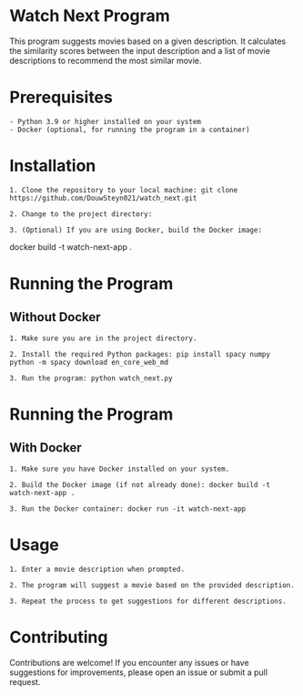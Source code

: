 # Watch Next Program

This program suggests movies based on a given description. It calculates the similarity scores between the input description and a list of movie descriptions to recommend the most similar movie.

# Prerequisites

    - Python 3.9 or higher installed on your system
    - Docker (optional, for running the program in a container)

# Installation

    1. Clone the repository to your local machine: git clone https://github.com/DouwSteyn021/watch_next.git

    2. Change to the project directory:

    3. (Optional) If you are using Docker, build the Docker image:

docker build -t watch-next-app .

# Running the Program
## Without Docker

    1. Make sure you are in the project directory.

    2. Install the required Python packages: pip install spacy numpy python -m spacy download en_core_web_md

    3. Run the program: python watch_next.py

# Running the Program
## With Docker

    1. Make sure you have Docker installed on your system.

    2. Build the Docker image (if not already done): docker build -t watch-next-app .

    3. Run the Docker container: docker run -it watch-next-app

# Usage

    1. Enter a movie description when prompted.

    2. The program will suggest a movie based on the provided description.

    3. Repeat the process to get suggestions for different descriptions.

# Contributing

Contributions are welcome! If you encounter any issues or have suggestions for improvements, please open an issue or submit a pull request.

